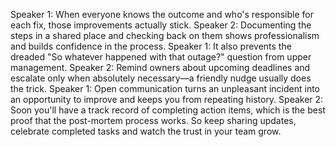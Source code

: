 Speaker 1: When everyone knows the outcome and who's responsible for each fix, those improvements actually stick.
Speaker 2: Documenting the steps in a shared place and checking back on them shows professionalism and builds confidence in the process.
Speaker 1: It also prevents the dreaded "So whatever happened with that outage?" question from upper management.
Speaker 2: Remind owners about upcoming deadlines and escalate only when absolutely necessary—a friendly nudge usually does the trick.
Speaker 1: Open communication turns an unpleasant incident into an opportunity to improve and keeps you from repeating history.
Speaker 2: Soon you'll have a track record of completing action items, which is the best proof that the post-mortem process works. So keep sharing updates, celebrate completed tasks and watch the trust in your team grow.
